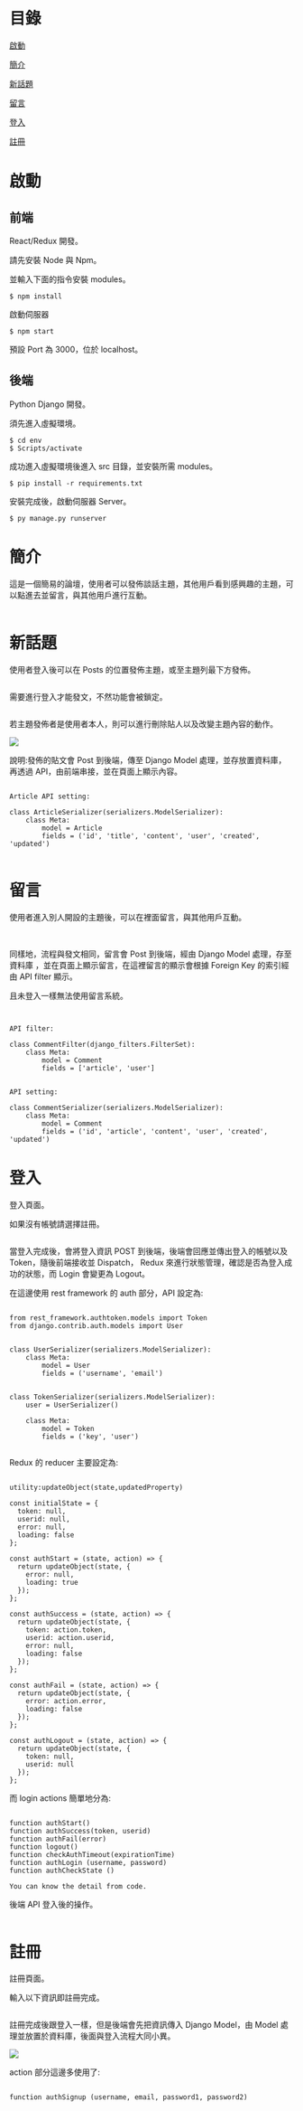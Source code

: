 # 目錄

[啟動](#啟動)

[簡介](#簡介)

[新話題](#新話題)

[留言](#留言)

[登入](#登入)

[註冊](#註冊)

# 啟動

## 前端

React/Redux 開發。

請先安裝 Node 與 Npm。

並輸入下面的指令安裝 modules。

```
$ npm install
```

啟動伺服器

```
$ npm start
```

預設 Port 為 3000，位於 localhost。

## 後端

Python Django 開發。

須先進入虛擬環境。

```
$ cd env
$ Scripts/activate
```

成功進入虛擬環境後進入 src 目錄，並安裝所需 modules。

```
$ pip install -r requirements.txt
```

安裝完成後，啟動伺服器 Server。

```
$ py manage.py runserver
```

# 簡介

這是一個簡易的論壇，使用者可以發佈談話主題，其他用戶看到感興趣的主題，可以點進去並留言，與其他用戶進行互動。

<img src='https://raw.githubusercontent.com/tsen1220/DjangoReact-Forum/master/intro/Home.jpg' alt=''>

# 新話題

使用者登入後可以在 Posts 的位置發佈主題，或至主題列最下方發佈。

<img src='https://raw.githubusercontent.com/tsen1220/DjangoReact-Forum/master/intro/Posts.jpg' alt=''>

需要進行登入才能發文，不然功能會被鎖定。

<img src='https://raw.githubusercontent.com/tsen1220/DjangoReact-Forum/master/intro/beforeLogin.jpg' alt=''>

若主題發佈者是使用者本人，則可以進行刪除貼人以及改變主題內容的動作。

<img src='https://raw.githubusercontent.com/tsen1220/DjangoReact-Forum/master/intro/revisedelete.jpg'>

說明:發佈的貼文會 Post 到後端，傳至 Django Model 處理，並存放置資料庫，再透過 API，由前端串接，並在頁面上顯示內容。

<img src='https://raw.githubusercontent.com/tsen1220/DjangoReact-Forum/master/intro/ArticleAPI.jpg' alt=''>

```
Article API setting:

class ArticleSerializer(serializers.ModelSerializer):
    class Meta:
        model = Article
        fields = ('id', 'title', 'content', 'user', 'created', 'updated')


```

# 留言

使用者進入別人開設的主題後，可以在裡面留言，與其他用戶互動。

<img src='https://raw.githubusercontent.com/tsen1220/DjangoReact-Forum/master/intro/Reply.jpg' alt=''>

<img src='https://raw.githubusercontent.com/tsen1220/DjangoReact-Forum/master/intro/Reply2.jpg' alt=''>

同樣地，流程與發文相同，留言會 Post 到後端，經由 Django Model 處理，存至資料庫 ，並在頁面上顯示留言，在這裡留言的顯示會根據 Foreign Key 的索引經由 API filter 顯示。

且未登入一樣無法使用留言系統。

<img  src='https://raw.githubusercontent.com/tsen1220/DjangoReact-Forum/master/intro/beforelogincomment.jpg' alt=''>

```

API filter:

class CommentFilter(django_filters.FilterSet):
    class Meta:
        model = Comment
        fields = ['article', 'user']

```

```

API setting:

class CommentSerializer(serializers.ModelSerializer):
    class Meta:
        model = Comment
        fields = ('id', 'article', 'content', 'user', 'created', 'updated')

```

# 登入

登入頁面。

如果沒有帳號請選擇註冊。

<img src='https://raw.githubusercontent.com/tsen1220/DjangoReact-Forum/master/intro/Login.jpg' alt=''>

當登入完成後，會將登入資訊 POST 到後端，後端會回應並傳出登入的帳號以及 Token，隨後前端接收並 Dispatch， Redux 來進行狀態管理，確認是否為登入成功的狀態，而 Login 會變更為 Logout。

在這邊使用 rest framework 的 auth 部分，API 設定為:

```

from rest_framework.authtoken.models import Token
from django.contrib.auth.models import User


class UserSerializer(serializers.ModelSerializer):
    class Meta:
        model = User
        fields = ('username', 'email')


class TokenSerializer(serializers.ModelSerializer):
    user = UserSerializer()

    class Meta:
        model = Token
        fields = ('key', 'user')


```

Redux 的 reducer 主要設定為:

```

utility:updateObject(state,updatedProperty)

const initialState = {
  token: null,
  userid: null,
  error: null,
  loading: false
};

const authStart = (state, action) => {
  return updateObject(state, {
    error: null,
    loading: true
  });
};

const authSuccess = (state, action) => {
  return updateObject(state, {
    token: action.token,
    userid: action.userid,
    error: null,
    loading: false
  });
};

const authFail = (state, action) => {
  return updateObject(state, {
    error: action.error,
    loading: false
  });
};

const authLogout = (state, action) => {
  return updateObject(state, {
    token: null,
    userid: null
  });
};

```

而 login actions 簡單地分為:

```

function authStart()
function authSuccess(token, userid)
function authFail(error)
function logout()
function checkAuthTimeout(expirationTime)
function authLogin (username, password)
function authCheckState ()

You can know the detail from code.
```

後端 API 登入後的操作。

<img src='https://github.com/tsen1220/DjangoReact-Forum/blob/master/intro/loginAPI.jpg' alt=''>

# 註冊

註冊頁面。

輸入以下資訊即註冊完成。

<img src='https://raw.githubusercontent.com/tsen1220/DjangoReact-Forum/master/intro/Signup.jpg' alt=''>

註冊完成後跟登入一樣，但是後端會先把資訊傳入 Django Model，由 Model 處理並放置於資料庫，後面與登入流程大同小異。

<img src='https://raw.githubusercontent.com/tsen1220/DjangoReact-Forum/master/intro/registerAPI2.jpg' atl=''>

action 部分這邊多使用了:

```

function authSignup (username, email, password1, password2)

```
